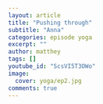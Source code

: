 ```yaml
---
layout: article
title: "Pushing through"
subtitle: "Anna"
categories: episode yoga
excerpt: ""
author: matthey
tags: []
youtube_id: "ScsVI5T3OWo"
image:
  cover: yoga/ep2.jpg
comments: true
---
```

